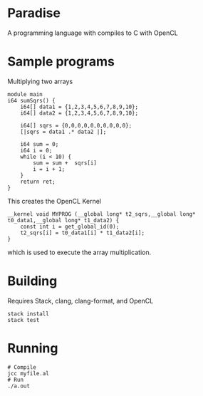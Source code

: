 # Paradise

A programming language with compiles to C with OpenCL

# Sample programs

Multiplying two arrays
```
module main
i64 sumSqrs() {
    i64[] data1 = {1,2,3,4,5,6,7,8,9,10};
    i64[] data2 = {1,2,3,4,5,6,7,8,9,10};

    i64[] sqrs = {0,0,0,0,0,0,0,0,0,0};
    [|sqrs = data1 .* data2 |];

    i64 sum = 0;
    i64 i = 0;
    while (i < 10) {
        sum = sum +  sqrs[i]
        i = i + 1;
    }
    return ret;
}
```
This creates the OpenCL Kernel
```
__kernel void MYPROG (__global long* t2_sqrs,__global long* t0_data1,__global long* t1_data2) { 
    const int i = get_global_id(0);
    t2_sqrs[i] = t0_data1[i] * t1_data2[i];
}
```
which is used to execute the array multiplication.
# Building

Requires Stack, clang, clang-format, and OpenCL

```
stack install
stack test
```

# Running
```
# Compile
jcc myfile.al
# Run
./a.out
```
